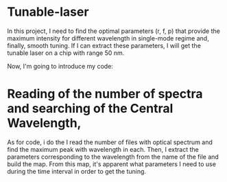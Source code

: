 # Tunable-laser
In this project, I need to find the optimal parameters (r, f, p) that provide the maximum intensity for different wavelength in single-mode regime and, finally, smooth tuning. If I can extract these parameters, I will get the tunable laser on a chip with range 50 nm.

Now, I'm going to introduce my code:

# Reading of the number of spectra and searching of the Central Wavelength,

As for code, i do the  I read the number of files with optical spectrum and find the maximum peak with wavelength in each. Then, I extract the parameters corresponding to the wavelength from the name of the file and build the map. From this map, it's apparent what parameters I need to use during the time interval in order to get the tuning.
